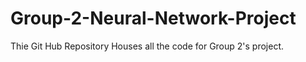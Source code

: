 # Group-2-Neural-Network-Project

Thie Git Hub Repository Houses all the code for Group 2's project. 
